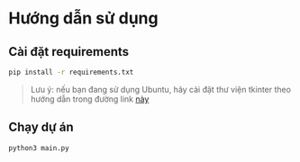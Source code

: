 # Hướng dẫn sử dụng

## Cài đặt requirements

```sh
pip install -r requirements.txt
```

> Lưu ý: nếu bạn đang sử dụng Ubuntu, hãy cài đặt thư viện tkinter theo hướng dẫn trong đường link [này](https://gist.github.com/thangved/04409677bbe7e648283d34885a541563)

## Chạy dự án

```sh
python3 main.py
```
